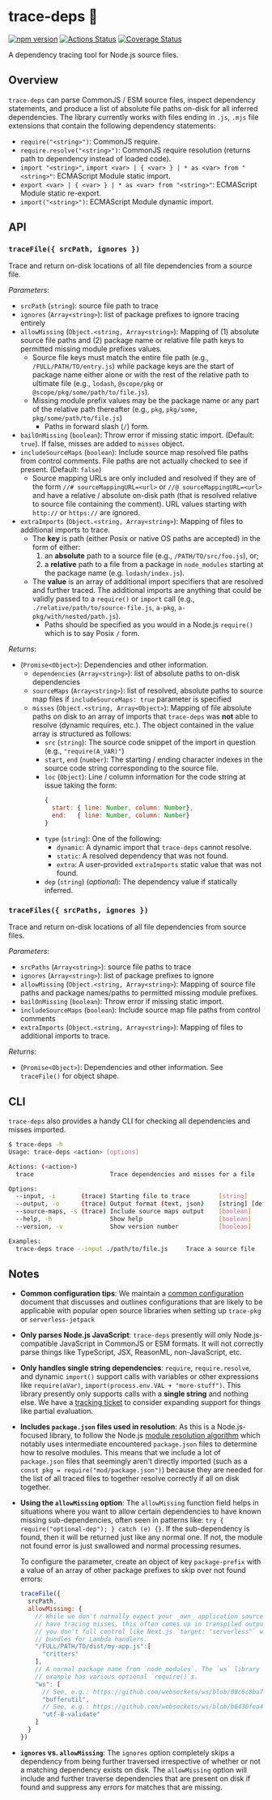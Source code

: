 trace-deps 🔬
============

[![npm version][npm_img]][npm_site]
[![Actions Status][actions_img]][actions_site]
[![Coverage Status][cov_img]][cov_site]

A dependency tracing tool for Node.js source files.

## Overview

`trace-deps` can parse CommonJS / ESM source files, inspect dependency statements, and produce a list of absolute file paths on-disk for all inferred dependencies. The library currently works with files ending in `.js`, `.mjs` file extensions that contain the following dependency statements:

- `require("<string>")`: CommonJS require.
- `require.resolve("<string>")`: CommonJS require resolution (returns path to dependency instead of loaded code).
- `import "<string>"`, `import <var> | { <var> } | * as <var> from "<string>"`: ECMAScript Module static import.
- `export <var> | { <var> } | * as <var> from "<string>"`: ECMAScript Module static re-export.
- `import("<string>")`: ECMAScript Module dynamic import.

## API

### `traceFile({ srcPath, ignores })`

Trace and return on-disk locations of all file dependencies from a source file.

_Parameters_:

* `srcPath` (`string`): source file path to trace
* `ignores` (`Array<string>`): list of package prefixes to ignore tracing entirely
* `allowMissing` (`Object.<string, Array<string>`): Mapping of (1) absolute source file paths and (2) package name or relative file path keys to permitted missing module prefixes values.
    * Source file keys must match the entire file path (e.g., `/FULL/PATH/TO/entry.js`) while package keys are the start of package name either alone or with the rest of the relative path to ultimate file (e.g., `lodash`, `@scope/pkg` or `@scope/pkg/some/path/to/file.js`).
    * Missing module prefix values may be the package name or any part of the relative path thereafter (e.g., `pkg`, `pkg/some`, `pkg/some/path/to/file.js`)
        * Paths in forward slash (`/`) form.
* `bailOnMissing` (`boolean`): Throw error if missing static import. (Default: `true`). If false, misses are added to `misses` object.
* `includeSourceMaps` (`boolean`): Include source map resolved file paths from control comments. File paths are not actually checked to see if present.  (Default: `false`)
    * Source mapping URLs are only included and resolved if they are of the form `//# sourceMappingURL=<url>` or `//@ sourceMappingURL=<url>` and have a relative / absolute on-disk path (that is resolved relative to source file containing the comment). URL values starting with `http://` or `https://` are ignored.
* `extraImports` (`Object.<string, Array<string>`): Mapping of files to additional imports to trace.
    * The **key** is path (either Posix or native OS paths are accepted) in the form of either:
        1. an **absolute** path to a source file (e.g., `/PATH/TO/src/foo.js`), or;
        2. a **relative** path to a file from a package in `node_modules` starting at the package name (e.g. `lodash/index.js`).
    * The **value** is an array of additional import specifiers that are resolved and further traced. The additional imports are anything that could be validly passed to a `require()` or `import` call (e.g., `./relative/path/to/source-file.js`, `a-pkg`, `a-pkg/with/nested/path.js`).
        * Paths should be specified as you would in a Node.js `require()` which is to say Posix `/` form.

_Returns_:

* (`Promise<Object>`): Dependencies and other information.
    * `dependencies` (`Array<string>`): list of absolute paths to on-disk dependencies
    * `sourceMaps` (`Array<string>`): list of resolved, absolute paths to source map files if `includeSourceMaps: true` parameter is specified
    * `misses` (`Object.<string, Array<Object>`): Mapping of file absolute paths on disk to an array of imports that `trace-deps` was **not** able to resolve (dynamic requires, etc.). The object contained in the value array is structured as follows:
        * `src` (`string`): The source code snippet of the import in question (e.g., `"require(A_VAR)"`)
        * `start`, `end` (`number`): The starting / ending character indexes in the source code string corresponding to the source file.
        * `loc` (`Object`): Line / column information for the code string at issue taking the form:
            ```js
            {
              start: { line: Number, column: Number},
              end:   { line: Number, column: Number}
            }
            ```
        * `type` (`string`): One of the following:
            * `dynamic`: A dynamic import that `trace-deps` cannot resolve.
            * `static`: A resolved dependency that was not found.
            * `extra`: A user-provided `extraImports` static value that was not found.
        * `dep` (`string`) (_optional_): The dependency value if statically inferred.

### `traceFiles({ srcPaths, ignores })`

Trace and return on-disk locations of all file dependencies from source files.

_Parameters_:

* `srcPaths` (`Array<string>`): source file paths to trace
* `ignores` (`Array<string>`): list of package prefixes to ignore
* `allowMissing` (`Object.<string, Array<string>`): Mapping of source file paths and package names/paths to permitted missing module prefixes.
* `bailOnMissing` (`boolean`): Throw error if missing static import.
* `includeSourceMaps` (`boolean`): Include source map file paths from control comments
* `extraImports` (`Object.<string, Array<string>`): Mapping of files to additional imports to trace.

_Returns_:

* (`Promise<Object>`): Dependencies and other information. See `traceFile()` for object shape.

## CLI

`trace-deps` also provides a handy CLI for checking all dependencies and misses imported.

```sh
$ trace-deps -h
Usage: trace-deps <action> [options]

Actions: (<action>)
  trace                     Trace dependencies and misses for a file

Options:
  --input, -i       (trace) Starting file to trace        [string]
  --output, -o      (trace) Output format (text, json)    [string] [default: text]
  --source-maps, -s (trace) Include source maps output    [boolean]
  --help, -h                Show help                     [boolean]
  --version, -v             Show version number           [boolean]

Examples:
  trace-deps trace --input ./path/to/file.js     Trace a source file
```

## Notes

* **Common configuration tips**: We maintain a [common configuration](./docs/configuration.md) document that discusses and outlines configurations that are likely to be applicable with popular open source libraries when setting up `trace-pkg` or `serverless-jetpack`

* **Only parses Node.js JavaScript**: `trace-deps` presently will only Node.js-compatible JavaScript in CommonJS or ESM formats. It will not correctly parse things like TypeScript, JSX, ReasonML, non-JavaScript, etc.

* **Only handles single string dependencies**: `require`, `require.resolve`, and dynamic `import()` support calls with variables or other expressions like `require(aVar)`, `import(process.env.VAL + "more-stuff")`. This library presently only supports calls with a **single string** and nothing else. We have a [tracking ticket](https://github.com/FormidableLabs/trace-deps/issues/2) to consider expanding support for things like partial evaluation.

* **Includes `package.json` files used in resolution**: As this is a Node.js-focused library, to follow the Node.js [module resolution algorithm](https://nodejs.org/api/modules.html#modules_all_together) which notably uses intermediate encountered `package.json` files to determine how to resolve modules. This means that we include a lot of `package.json` files that seemingly aren't directly imported (such as a `const pkg = require("mod/package.json")`) because they are needed for the list of all traced files to together resolve correctly if all on disk together.

* **Using the `allowMissing` option**: The `allowMissing` function field helps in situations where you want to allow certain dependencies to have known missing sub-dependencies, often seen in patterns like: `try { require("optional-dep"); } catch (e) {}`. If the sub-dependency is found, then it will be returned just like any normal one. If not, the module not found error is just swallowed and normal processing resumes.

    To configure the parameter, create an object of key `package-prefix` with a value of an array of other package prefixes to skip over not found errors:

    ```js
    traceFile({
      srcPath,
      allowMissing: {
        // While we don't normally expect your _own_ application sources to
        // have tracing misses, this often comes up in transpiled output that
        // you don't full control like Next.js `target: "serverless"` webpack
        // bundles for Lambda handlers.
        "/FULL/PATH/TO/dist/my-app.js":[
          "critters"
        ],
        // A normal package name from `node_modules`. The `ws` library for
        // example has various optional `require()`s.
        "ws": [
          // See, e.g.: https://github.com/websockets/ws/blob/08c6c8ba70404818f7f4bc23eb5fd0bf9c94c039/lib/buffer-util.js#L121-L122
          "bufferutil",
          // See, e.g.: https://github.com/websockets/ws/blob/b6430fea423d88926847a47d4ecfc36e52dc1164/lib/validation.js#L3-L10
          "utf-8-validate"
        ]
      }
    })
    ```

* **`ignores` vs. `allowMissing`**: The `ignores` option completely skips a dependency from being further traversed irrespective of whether or not a matching dependency exists on disk. The `allowMissing` option will include and further traverse dependencies that are present on disk if found and suppress any errors for matches that are missing.

[npm_img]: https://badge.fury.io/js/trace-deps.svg
[npm_site]: http://badge.fury.io/js/trace-deps
[actions_img]: https://github.com/FormidableLabs/trace-deps/workflows/CI/badge.svg
[actions_site]: https://github.com/FormidableLabs/trace-deps/actions
[cov_img]: https://codecov.io/gh/FormidableLabs/trace-deps/branch/main/graph/badge.svg
[cov_site]: https://codecov.io/gh/FormidableLabs/trace-deps
